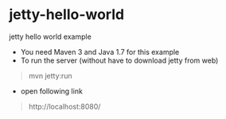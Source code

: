 # jetty-hello-world
jetty hello world example

+ You need Maven 3 and Java 1.7 for this example
+ To run the server (without have to download jetty from web)
> mvn jetty:run
+ open following link
> http://localhost:8080/
